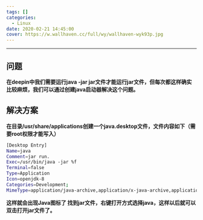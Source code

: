 ```yaml
---
tags: []
categories:
  - Linux
date: 2020-02-21 14:45:00
cover: https://w.wallhaven.cc/full/wy/wallhaven-wyk93p.jpg
---
```


---

## 问题
**在deepin中我们需要运行java -jar jar文件才能运行jar文件，但每次都这样确实比较麻烦，我们可以通过创建java启动器解决这个问题。**
## 解决方案
**在目录/usr/share/applications创建一个java.desktop文件，文件内容如下（需要root权限才能写入）**

```bash
[Desktop Entry]
Name=java
Comment=jar run.
Exec=/usr/bin/java -jar %f
Terminal=false
Type=Application
Icon=openjdk-8
Categories=Development;
MimeType=application/java-archive,application/x-java-archive,application/x-jar
```
**这样就会出现Java图标了
找到jar文件，右键打开方式选择java，这样以后就可以双击打开jar文件了。**

